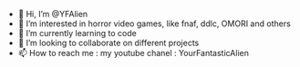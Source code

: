 - 👋 Hi, I’m @YFAlien
- 👀 I’m interested in horror video games, like fnaf, ddlc, OMORI and others
- 🌱 I’m currently learning to code 
- 💞️ I’m looking to collaborate on different projects
- 📫 How to reach me : my youtube chanel : YourFantasticAlien

<!---
YFAlien/YFAlien is a ✨ special ✨ repository because its `README.md` (this file) appears on your GitHub profile.
You can click the Preview link to take a look at your changes.
--->
